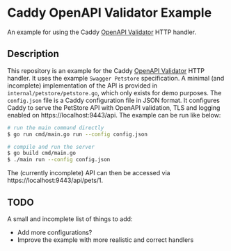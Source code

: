 # Caddy OpenAPI Validator Example

An example for using the Caddy [OpenAPI Validator](https://github.com/hslatman/caddy-openapi-validator) HTTP handler.

## Description

This repository is an example for the Caddy [OpenAPI Validator](https://github.com/hslatman/caddy-openapi-validator) HTTP handler.
It uses the example `Swagger Petstore` specification.
A minimal (and incomplete) implementation of the API is provided in `internal/petstore/petstore.go`, which only exists for demo purposes.
The `config.json` file is a Caddy configuration file in JSON format.
It configures Caddy to serve the PetStore API with OpenAPI validation, TLS and logging enabled on https://localhost:9443/api.
The example can be run like below:

```bash
# run the main command directly
$ go run cmd/main.go run --config config.json

# compile and run the server
$ go build cmd/main.go
$ ./main run --config config.json
```

The (currently incomplete) API can then be accessed via https://localhost:9443/api/pets/1. 

## TODO

A small and incomplete list of things to add:

* Add more configurations?
* Improve the example with more realistic and correct handlers